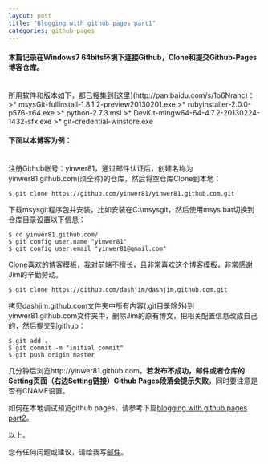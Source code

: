 ```yaml
---
layout: post
title: "Blogging with github pages part1"
categories: github-pages
---
```

#### 本篇记录在Windows7 64bits环境下连接Github，Clone和提交Github-Pages博客仓库。
<br />
所用软件和版本如下，都已搜集到[这里](http://pan.baidu.com/s/1o6Nrahc)：
>* msysGit-fullinstall-1.8.1.2-preview20130201.exe
>* rubyinstaller-2.0.0-p576-x64.exe
>* python-2.7.3.msi
>* DevKit-mingw64-64-4.7.2-20130224-1432-sfx.exe
>* git-credential-winstore.exe

#### 下面以本博客为例：
<br />
注册Github帐号：yinwer81，通过邮件认证后，创建名称为yinwer81.github.com(须全称)的仓库，然后将空仓库Clone到本地：

	$ git clone https://github.com/yinwer81/yinwer81.github.com.git

下载msysgit程序包并安装，比如安装在C:\msysgit，然后使用msys.bat切换到仓库目录设置以下信息：

	$ cd yinwer81.github.com/
	$ git config user.name "yinwer81"
	$ git config user.email "yinwer81@gmail.com"

Clone喜欢的博客模板，我对前端不擅长，且非常喜欢这个[博客模板](http://blog.sevenche.com/)，非常感谢Jim的辛勤劳动。

	$ git clone https://github.com/dashjim/dashjim.github.com.git

拷贝dashjim.github.com文件夹中所有内容(.git目录除外)到yinwer81.github.com文件夹中，删除Jim的原有博文，把相关配置信息改成自己的，然后提交到github：

	$ git add .
	$ git commit -m "initial commit"
	$ git push origin master

几分钟后浏览http://yinwer81.github.com，**若发布不成功，邮件或者仓库的Setting页面（右边Setting链接）Github Pages段落会提示失败**，同时要注意是否有CNAME设置。

如何在本地调试预览github pages，请参考下篇[blogging with github pages part2](/20140914/blogging-with-github-pages-part2/)。

以上。

您有任何问题或建议，请给我写[邮件](mailto:yinwer81@gmail.com)。

